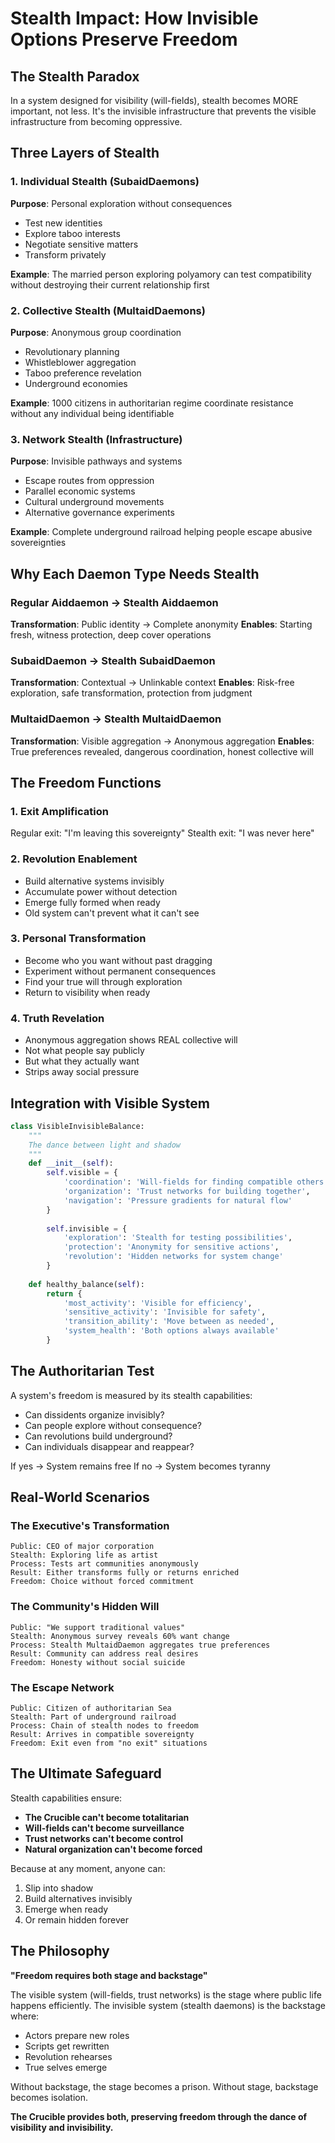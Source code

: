 # Stealth Impact: How Invisible Options Preserve Freedom

## The Stealth Paradox

In a system designed for visibility (will-fields), stealth becomes MORE important, not less. It's the invisible infrastructure that prevents the visible infrastructure from becoming oppressive.

## Three Layers of Stealth

### 1. Individual Stealth (SubaidDaemons)
**Purpose**: Personal exploration without consequences
- Test new identities
- Explore taboo interests
- Negotiate sensitive matters
- Transform privately

**Example**: The married person exploring polyamory can test compatibility without destroying their current relationship first

### 2. Collective Stealth (MultaidDaemons)
**Purpose**: Anonymous group coordination
- Revolutionary planning
- Whistleblower aggregation
- Taboo preference revelation
- Underground economies

**Example**: 1000 citizens in authoritarian regime coordinate resistance without any individual being identifiable

### 3. Network Stealth (Infrastructure)
**Purpose**: Invisible pathways and systems
- Escape routes from oppression
- Parallel economic systems
- Cultural underground movements
- Alternative governance experiments

**Example**: Complete underground railroad helping people escape abusive sovereignties

## Why Each Daemon Type Needs Stealth

### Regular Aiddaemon → Stealth Aiddaemon
**Transformation**: Public identity → Complete anonymity
**Enables**: Starting fresh, witness protection, deep cover operations

### SubaidDaemon → Stealth SubaidDaemon
**Transformation**: Contextual → Unlinkable context
**Enables**: Risk-free exploration, safe transformation, protection from judgment

### MultaidDaemon → Stealth MultaidDaemon
**Transformation**: Visible aggregation → Anonymous aggregation
**Enables**: True preferences revealed, dangerous coordination, honest collective will

## The Freedom Functions

### 1. Exit Amplification
Regular exit: "I'm leaving this sovereignty"
Stealth exit: "I was never here"

### 2. Revolution Enablement
- Build alternative systems invisibly
- Accumulate power without detection
- Emerge fully formed when ready
- Old system can't prevent what it can't see

### 3. Personal Transformation
- Become who you want without past dragging
- Experiment without permanent consequences
- Find your true will through exploration
- Return to visibility when ready

### 4. Truth Revelation
- Anonymous aggregation shows REAL collective will
- Not what people say publicly
- But what they actually want
- Strips away social pressure

## Integration with Visible System

```python
class VisibleInvisibleBalance:
    """
    The dance between light and shadow
    """
    def __init__(self):
        self.visible = {
            'coordination': 'Will-fields for finding compatible others',
            'organization': 'Trust networks for building together',
            'navigation': 'Pressure gradients for natural flow'
        }
        
        self.invisible = {
            'exploration': 'Stealth for testing possibilities',
            'protection': 'Anonymity for sensitive actions',
            'revolution': 'Hidden networks for system change'
        }
        
    def healthy_balance(self):
        return {
            'most_activity': 'Visible for efficiency',
            'sensitive_activity': 'Invisible for safety',
            'transition_ability': 'Move between as needed',
            'system_health': 'Both options always available'
        }
```

## The Authoritarian Test

A system's freedom is measured by its stealth capabilities:
- Can dissidents organize invisibly?
- Can people explore without consequence?
- Can revolutions build underground?
- Can individuals disappear and reappear?

If yes → System remains free
If no → System becomes tyranny

## Real-World Scenarios

### The Executive's Transformation
```
Public: CEO of major corporation
Stealth: Exploring life as artist
Process: Tests art communities anonymously
Result: Either transforms fully or returns enriched
Freedom: Choice without forced commitment
```

### The Community's Hidden Will
```
Public: "We support traditional values"
Stealth: Anonymous survey reveals 60% want change
Process: Stealth MultaidDaemon aggregates true preferences
Result: Community can address real desires
Freedom: Honesty without social suicide
```

### The Escape Network
```
Public: Citizen of authoritarian Sea
Stealth: Part of underground railroad
Process: Chain of stealth nodes to freedom
Result: Arrives in compatible sovereignty
Freedom: Exit even from "no exit" situations
```

## The Ultimate Safeguard

Stealth capabilities ensure:
- **The Crucible can't become totalitarian**
- **Will-fields can't become surveillance**
- **Trust networks can't become control**
- **Natural organization can't become forced**

Because at any moment, anyone can:
1. Slip into shadow
2. Build alternatives invisibly
3. Emerge when ready
4. Or remain hidden forever

## The Philosophy

**"Freedom requires both stage and backstage"**

The visible system (will-fields, trust networks) is the stage where public life happens efficiently. The invisible system (stealth daemons) is the backstage where:
- Actors prepare new roles
- Scripts get rewritten
- Revolution rehearses
- True selves emerge

Without backstage, the stage becomes a prison.
Without stage, backstage becomes isolation.

**The Crucible provides both, preserving freedom through the dance of visibility and invisibility.**